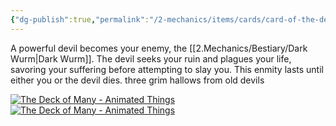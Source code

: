```yaml
---
{"dg-publish":true,"permalink":"/2-mechanics/items/cards/card-of-the-devil/"}
---
```


A powerful devil becomes your enemy, the [[2.Mechanics/Bestiary/Dark Wurm\|Dark Wurm]]. The devil seeks your ruin and plagues your life, savoring your suffering before attempting to slay you. This enmity lasts until either you or the devil dies.
three grim hallows from old devils

[![The Deck of Many - Animated Things](https://cdn11.bigcommerce.com/s-21yq40vu94/images/stencil/1280x1280/products/383/2023/Flames__86872.1624586120.gif?c=1)![The Deck of Many - Animated Things](https://encrypted-tbn0.gstatic.com/images?q=tbn:ANd9GcQDYNgFjC0iSby_LmDWS3YwFP8s7RHbi2BI4isXTf2U1w&s)](https://www.google.com/url?sa=i&url=https%3A%2F%2Fhitpointpress.com%2Fanimated-things&psig=AOvVaw1zxR27SkXCD6pOjshx4E2H&ust=1713828663879000&source=images&cd=vfe&opi=89978449&ved=0CBEQjRxqFwoTCIDR_be71IUDFQAAAAAdAAAAABAE)


